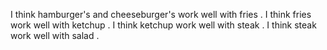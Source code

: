 I think hamburger's and cheeseburger's work well with fries .
I think fries work well with ketchup . 
I think ketchup work well with steak .
I think steak work well with salad .
